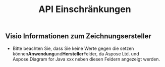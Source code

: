﻿---
title: API Einschränkungen
type: docs
weight: 30
url: /de/java/api-limitations/
---
## **Visio Informationen zum Zeichnungsersteller**
- Bitte beachten Sie, dass Sie keine Werte gegen die setzen können**Anwendung**und**Hersteller**Felder, da Aspose Ltd. und Aspose.Diagram for Java xxx neben diesen Feldern angezeigt werden.
